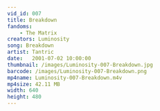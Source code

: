```yaml
---
vid_id: 007
title: Breakdown
fandoms:
    - The Matrix
creators: Luminosity
song: Breakdown
artist: Tantric
date:   2001-07-02 10:00:00
thumbnail: /images/Luminosity-007-Breakdown.jpg
barcode: /images/Luminosity-007-Breakdown.png
mp4name: Luminosity-007-Breakdown.m4v
mp4size: 42.11 MB
width: 640
height: 480
---
```



